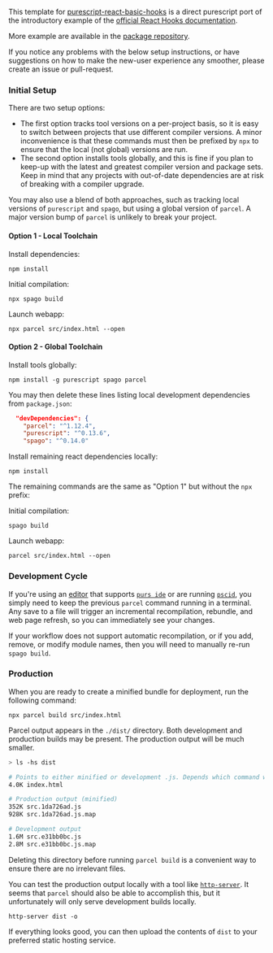 This template for [purescript-react-basic-hooks](https://pursuit.purescript.org/packages/purescript-react-basic-hooks/0.4.0) is a direct purescript port of the introductory example of the [official React Hooks documentation](https://reactjs.org/docs/hooks-intro.html).

More example are available in the [package repository](https://github.com/spicydonuts/purescript-react-basic-hooks).

If you notice any problems with the below setup instructions, or have suggestions on how to make the new-user experience any smoother, please create an issue or pull-request.

### Initial Setup

There are two setup options:
* The first option tracks tool versions on a per-project basis, so it is easy to switch between projects that use different compiler versions. A minor inconvenience is that these commands must then be prefixed by `npx` to ensure that the local (not global) versions are run.
* The second option installs tools globally, and this is fine if you plan to keep-up with the latest and greatest compiler version and package sets. Keep in mind that any projects with out-of-date dependencies are at risk of breaking with a compiler upgrade.

You may also use a blend of both approaches, such as tracking local versions of `purescript` and `spago`, but using a global version of `parcel`. A major version bump of `parcel` is unlikely to break your project.

#### Option 1 - Local Toolchain


Install dependencies:
```
npm install
```
Initial compilation:
```
npx spago build
```
Launch webapp:
```
npx parcel src/index.html --open
```

#### Option 2 - Global Toolchain

Install tools globally:
```
npm install -g purescript spago parcel
```
You may then delete these lines listing local development dependencies from `package.json`:
``` json
  "devDependencies": {
    "parcel": "^1.12.4",
    "purescript": "^0.13.6",
    "spago": "^0.14.0"
```
Install remaining react dependencies locally:
```
npm install
```

The remaining commands are the same as "Option 1" but without the `npx` prefix:

Initial compilation:
```
spago build
```
Launch webapp:
```
parcel src/index.html --open
```


### Development Cycle
If you're using an [editor](https://github.com/purescript/documentation/blob/master/ecosystem/Editor-and-tool-support.md#editors) that supports [`purs ide`](https://github.com/purescript/purescript/tree/master/psc-ide) or are running [`pscid`](https://github.com/kRITZCREEK/pscid), you simply need to keep the previous `parcel` command running in a terminal. Any save to a file will trigger an incremental recompilation, rebundle, and web page refresh, so you can immediately see your changes.

If your workflow does not support automatic recompilation, or if you add, remove, or modify module names, then you will need to manually re-run `spago build`.

### Production

When you are ready to create a minified bundle for deployment, run the following command:
```
npx parcel build src/index.html
```

Parcel output appears in the `./dist/` directory. Both development and production builds may be present.
The production output will be much smaller.

``` sh
> ls -hs dist

# Points to either minified or development .js. Depends which command was run most recently.
4.0K index.html

# Production output (minified)
352K src.1da726ad.js
928K src.1da726ad.js.map

# Development output
1.6M src.e31bb0bc.js
2.8M src.e31bb0bc.js.map
```

Deleting this directory before running `parcel build` is a convenient way to ensure there are no irrelevant files.

You can test the production output locally with a tool like [`http-server`](https://github.com/http-party/http-server#installation). It seems that `parcel` should also be able to accomplish this, but it unfortunately will only serve development builds locally.
```
http-server dist -o
```

If everything looks good, you can then upload the contents of `dist` to your preferred static hosting service.